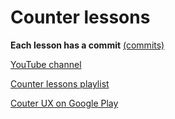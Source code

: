 # Counter lessons

**Each lesson has a commit** [(commits)](https://github.com/j2esu/counter-lessons/commits/master)

[YouTube channel](https://www.youtube.com/c/evgenyux)

[Counter lessons playlist](https://www.youtube.com/playlist?list=PLZNMP8VHyiI9KFCoV1N8RuHYl2EwUZVss)

[Couter UX on Google Play](https://play.google.com/store/apps/details?id=ru.uxapps.counter)

